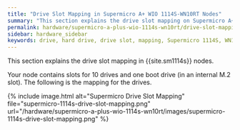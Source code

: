 ```yaml
---
title: "Drive Slot Mapping in Supermicro A+ WIO 1114S-WN10RT Nodes"
summary: "This section explains the drive slot mapping on Supermicro A+ WIO 1114S-WN10RT nodes."
permalink: hardware/supermicro-a-plus-wio-1114s-wn10rt/drive-slot-mapping.html
sidebar: hardware_sidebar
keywords: drive, hard drive, drive slot, mapping, Supermicro 1114S, WN10RT
---
```


This section explains the drive slot mapping in {{site.sm1114s}} nodes.

Your node contains slots for 10 drives and one boot drive (in an internal M.2 slot). The following is the mapping for the drives.

{% include image.html alt="Supermicro Drive Slot Mapping" file="supermicro-1114s-drive-slot-mapping.png" url="/hardware/supermicro-a-plus-wio-1114s-wn10rt/images/supermicro-1114s-drive-slot-mapping.png" %}
